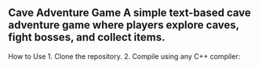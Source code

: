 ## Cave Adventure Game A simple text-based cave adventure game where players explore caves, fight bosses, and collect items.  

How to Use 1. Clone the repository. 
2. Compile using any C++ compiler:


